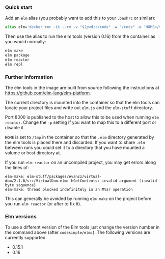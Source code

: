 ### Quick start

Add an `elm` alias (you probably want to add this to your `.bashrc` or similar): 

```sh
alias elm='docker run -it --rm -v "$(pwd):/code" -w "/code" -e "HOME=/tmp" -u $UID:$GID -p 8000:8000 codesimple/elm:0.16'
```

Then use the alias to run the elm tools (version 0.16) from the container as you would normally:

```sh
elm make
elm package
elm reactor
elm repl
```

### Further information

The elm tools in the image are built from source following the instructions at
https://github.com/elm-lang/elm-platform.

The current directory is mounted into the container so that the elm tools can locate your project files
and write out `elm.js` and the `elm-stuff` directory. 

Port 8000 is published to the host to allow this to be used when running `elm reactor`.
Change the `-p` setting if you want to map this to a different port or disable it.

`HOME` is set to `/tmp` in the container so that the `.elm` directory generated by the elm tools is placed there
and discarded. If you want to share `.elm` between runs you could set it to a directory that you have
mounted a volume or host directory at.

If you run `elm reactor` on an uncompiled project, you may get errors along the lines of:

```
elm-make: elm-stuff/packages/evancz/virtual-dom/2.1.0/src/VirtualDom.elm: hGetContents: invalid argument (invalid byte sequence)
elm-make: thread blocked indefinitely in an MVar operation
```
This can generally be avoided by running `elm make` on the project before you run `elm reactor` (or after to fix it).


### Elm versions

To use a different version of the Elm tools just change the version number in the command above (after `codesimple/elm:`).
The following versions are currently supported:

 * 0.15.1
 * 0.16
